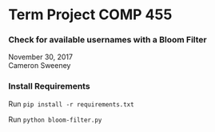 # Term Project COMP 455
### Check for available usernames with a Bloom Filter
November 30, 2017<br >
Cameron Sweeney

### Install Requirements

Run `pip install -r requirements.txt`

Run `python bloom-filter.py`

###
